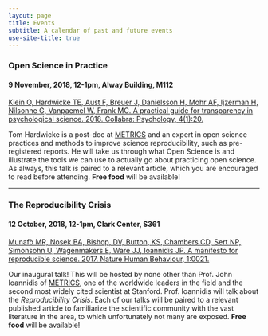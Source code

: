 ```yaml
---
layout: page
title: Events
subtitle: A calendar of past and future events
use-site-title: true
---
```


### Open Science in Practice

#### 9 November, 2018, 12-1pm, Alway Building, M112

[Klein O, Hardwicke TE, Aust F, Breuer J, Danielsson H, Mohr AF, Ijzerman H, Nilsonne G, Vanpaemel W, Frank MC. A practical guide for transparency in psychological science. 2018. Collabra: Psychology, 4(1):20.](https://collabra.org/articles/10.1525/collabra.158/)

Tom Hardwicke is a post-doc at [METRICS](https://metrics.stanford.edu/) and an expert in open science practices and methods to improve science reproducibility, such as pre-registered reports. He will take us through what Open Science is and illustrate the tools we can use to actually go about practicing open science. As always, this talk is paired to a relevant article, which you are encouraged to read before attending. **Free food** will be available!

***

### The Reproducibility Crisis

#### 12 October, 2018, 12-1pm, Clark Center, S361

[Munafò MR, Nosek BA, Bishop, DV, Button, KS, Chambers CD, Sert NP, Simonsohn U, Wagenmakers E, Ware JJ, Ioannidis JP. A manifesto for reproducible science. 2017. Nature Human Behaviour, 1:0021.](https://www.nature.com/articles/s41562-016-0021)

Our inaugural talk! This will be hosted by none other than Prof. John Ioannidis of [METRICS](https://metrics.stanford.edu/), one of the worldwide leaders in the field and the second most widely cited scientist at Stanford. Prof. Ioannidis will talk about the _Reproducibility Crisis_. Each of our talks will be paired to a relevant published article to familiarize the scientific community with the vast literature in the area, to which unfortunately not many are exposed. **Free food** will be available!
